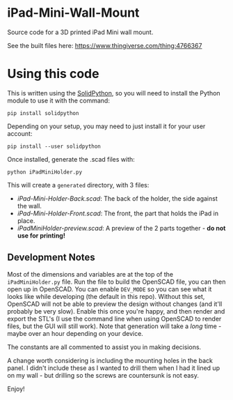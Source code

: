# iPad-Mini-Wall-Mount

Source code for a 3D printed iPad Mini wall mount.

See the built files here: https://www.thingiverse.com/thing:4766367

# Using this code

This is written using the [SolidPython](https://github.com/SolidCode/SolidPython), so you will need to install the Python module to use it with the command:

```
pip install solidpython
```

Depending on your setup, you may need to just install it for your user account:

```
pip install --user solidpython
```

Once installed, generate the .scad files with:

```
python iPadMiniHolder.py
```

This will create a `generated` directory, with 3 files:

- _iPad-Mini-Holder-Back.scad_: The back of the holder, the side against the wall.
- _iPad-Mini-Holder-Front.scad_: The front, the part that holds the iPad in place.
- _iPadMiniHolder-preview.scad_: A preview of the 2 parts together - **do not use for printing!**

## Development Notes

Most of the dimensions and variables are at the top of the `iPadMiniHolder.py` file. Run the file to build the OpenSCAD file, you can then open up in OpenSCAD. You can enable `DEV_MODE` so you can see what it looks like while developing (the default in this repo). Without this set, OpenSCAD will not be able to preview the design without changes (and it'll probably be very slow). Enable this once you're happy, and then render and export the STL's (I use the command line when using OpenSCAD to render files, but the GUI will still work). Note that generation will take a _long_ time - maybe over an hour depending on your device.

The constants are all commented to assist you in making decisions.

A change worth considering is including the mounting holes in the back panel. I didn't include these as I wanted to drill them when I had it lined up on my wall - but drilling so the screws are countersunk is not easy.

Enjoy!

